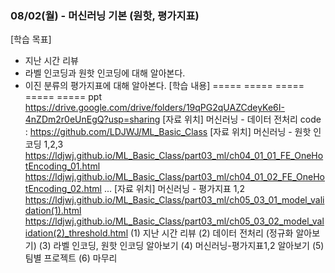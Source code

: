 ### 08/02(월) - 머신러닝 기본 (원핫, 평가지표)
[학습 목표]
- 지난 시간 리뷰
- 라벨 인코딩과 원핫 인코딩에 대해 알아본다.
- 이진 분류의 평가지표에 대해 알아본다.
[학습 내용]
===== ===== ===== ===== =====
ppt
https://drive.google.com/drive/folders/19qPG2qUAZCdeyKe6I-4nZDm2r0eUnEgQ?usp=sharing
[자료 위치] 머신러닝 - 데이터 전처리
code : https://github.com/LDJWJ/ML_Basic_Class
[자료 위치] 머신러닝 - 원핫 인코딩 1,2,3
https://ldjwj.github.io/ML_Basic_Class/part03_ml/ch04_01_01_FE_OneHotEncoding_01.html
https://ldjwj.github.io/ML_Basic_Class/part03_ml/ch04_01_02_FE_OneHotEncoding_02.html
...
[자료 위치] 머신러닝 - 평가지표 1,2
https://ldjwj.github.io/ML_Basic_Class/part03_ml/ch05_03_01_model_validation(1).html
https://ldjwj.github.io/ML_Basic_Class/part03_ml/ch05_03_02_model_validation(2)_threshold.html
(1) 지난 시간 리뷰
(2) 데이터 전처리 (정규화 알아보기)
(3) 라벨 인코딩, 원핫 인코딩 알아보기
(4) 머신러닝-평가지표1,2 알아보기
(5) 팀별 프로젝트
(6) 마무리
